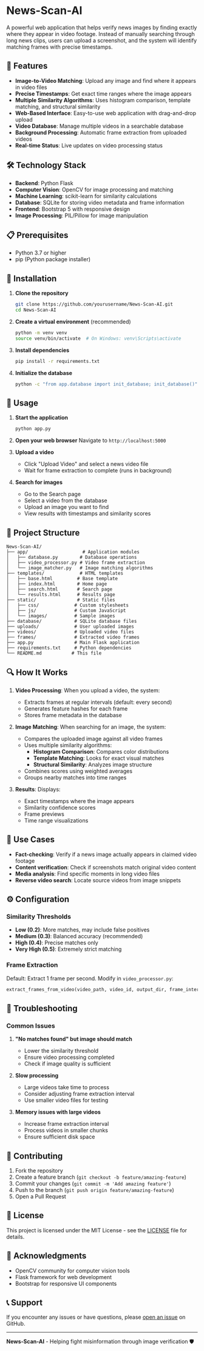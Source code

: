# News-Scan-AI

A powerful web application that helps verify news images by finding exactly where they appear in video footage. Instead of manually searching through long news clips, users can upload a screenshot, and the system will identify matching frames with precise timestamps.

## 🚀 Features

- **Image-to-Video Matching**: Upload any image and find where it appears in video files
- **Precise Timestamps**: Get exact time ranges where the image appears
- **Multiple Similarity Algorithms**: Uses histogram comparison, template matching, and structural similarity
- **Web-Based Interface**: Easy-to-use web application with drag-and-drop upload
- **Video Database**: Manage multiple videos in a searchable database
- **Background Processing**: Automatic frame extraction from uploaded videos
- **Real-time Status**: Live updates on video processing status

## 🛠️ Technology Stack

- **Backend**: Python Flask
- **Computer Vision**: OpenCV for image processing and matching
- **Machine Learning**: scikit-learn for similarity calculations
- **Database**: SQLite for storing video metadata and frame information
- **Frontend**: Bootstrap 5 with responsive design
- **Image Processing**: PIL/Pillow for image manipulation

## 📋 Prerequisites

- Python 3.7 or higher
- pip (Python package installer)

## 🔧 Installation

1. **Clone the repository**
   ```bash
   git clone https://github.com/yourusername/News-Scan-AI.git
   cd News-Scan-AI
   ```

2. **Create a virtual environment** (recommended)
   ```bash
   python -m venv venv
   source venv/bin/activate  # On Windows: venv\Scripts\activate
   ```

3. **Install dependencies**
   ```bash
   pip install -r requirements.txt
   ```

4. **Initialize the database**
   ```bash
   python -c "from app.database import init_database; init_database()"
   ```

## 🚀 Usage

1. **Start the application**
   ```bash
   python app.py
   ```

2. **Open your web browser**
   Navigate to `http://localhost:5000`

3. **Upload a video**
   - Click "Upload Video" and select a news video file
   - Wait for frame extraction to complete (runs in background)

4. **Search for images**
   - Go to the Search page
   - Select a video from the database
   - Upload an image you want to find
   - View results with timestamps and similarity scores

## 📁 Project Structure

```
News-Scan-AI/
├── app/                    # Application modules
│   ├── database.py        # Database operations
│   ├── video_processor.py # Video frame extraction
│   └── image_matcher.py   # Image matching algorithms
├── templates/             # HTML templates
│   ├── base.html         # Base template
│   ├── index.html        # Home page
│   ├── search.html       # Search page
│   └── results.html      # Results page
├── static/               # Static files
│   ├── css/             # Custom stylesheets
│   ├── js/              # Custom JavaScript
│   └── images/          # Sample images
├── database/            # SQLite database files
├── uploads/             # User uploaded images
├── videos/              # Uploaded video files
├── frames/              # Extracted video frames
├── app.py               # Main Flask application
├── requirements.txt     # Python dependencies
└── README.md           # This file
```

## 🔍 How It Works

1. **Video Processing**: When you upload a video, the system:
   - Extracts frames at regular intervals (default: every second)
   - Generates feature hashes for each frame
   - Stores frame metadata in the database

2. **Image Matching**: When searching for an image, the system:
   - Compares the uploaded image against all video frames
   - Uses multiple similarity algorithms:
     - **Histogram Comparison**: Compares color distributions
     - **Template Matching**: Looks for exact visual matches
     - **Structural Similarity**: Analyzes image structure
   - Combines scores using weighted averages
   - Groups nearby matches into time ranges

3. **Results**: Displays:
   - Exact timestamps where the image appears
   - Similarity confidence scores
   - Frame previews
   - Time range visualizations

## 🎯 Use Cases

- **Fact-checking**: Verify if a news image actually appears in claimed video footage
- **Content verification**: Check if screenshots match original video content
- **Media analysis**: Find specific moments in long video files
- **Reverse video search**: Locate source videos from image snippets

## ⚙️ Configuration

### Similarity Thresholds
- **Low (0.2)**: More matches, may include false positives
- **Medium (0.3)**: Balanced accuracy (recommended)
- **High (0.4)**: Precise matches only
- **Very High (0.5)**: Extremely strict matching

### Frame Extraction
Default: Extract 1 frame per second. Modify in `video_processor.py`:
```python
extract_frames_from_video(video_path, video_id, output_dir, frame_interval=30)
```

## 🐛 Troubleshooting

### Common Issues

1. **"No matches found" but image should match**
   - Lower the similarity threshold
   - Ensure video processing completed
   - Check if image quality is sufficient

2. **Slow processing**
   - Large videos take time to process
   - Consider adjusting frame extraction interval
   - Use smaller video files for testing

3. **Memory issues with large videos**
   - Increase frame extraction interval
   - Process videos in smaller chunks
   - Ensure sufficient disk space

## 🤝 Contributing

1. Fork the repository
2. Create a feature branch (`git checkout -b feature/amazing-feature`)
3. Commit your changes (`git commit -m 'Add amazing feature'`)
4. Push to the branch (`git push origin feature/amazing-feature`)
5. Open a Pull Request

## 📄 License

This project is licensed under the MIT License - see the [LICENSE](LICENSE) file for details.

## 🙏 Acknowledgments

- OpenCV community for computer vision tools
- Flask framework for web development
- Bootstrap for responsive UI components

## 📞 Support

If you encounter any issues or have questions, please [open an issue](https://github.com/yourusername/News-Scan-AI/issues) on GitHub.

---

**News-Scan-AI** - Helping fight misinformation through image verification 🛡️
